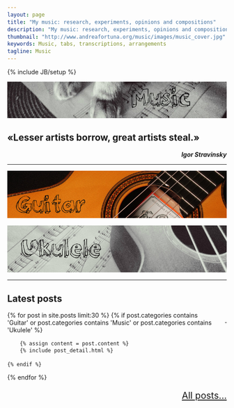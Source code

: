 ```yaml
---
layout: page
title: "My music: research, experiments, opinions and compositions" 
description: "My music: research, experiments, opinions and compositions"
thumbnail: "http://www.andreafortuna.org/music/images/music_cover.jpg"
keywords: Music, tabs, transcriptions, arrangements
tagline: Music
---
```

{% include JB/setup %}

![Music](/music/images/music_cover.jpg)


«Lesser artists borrow, great artists steal.»  
--
<p style="text-align: right;font-style: italic;"><strong>Igor Stravinsky</strong></p>



<hr/>


[![Guitar](/music/images/guitar_cover.jpg)](/guitar/)

[![Ukulele](/music/images/ukulele_cover.jpg)](/ukulele/)

<hr/>


Latest posts
--

<p style="text-align: right;float:right;margin-top:10px;margin-left:20px;"><a href="/music/rss.xml"><i class="fa fa-rss fa-4x" >&nbsp;</i></a></p>
<div class="blog-index">

{% for post in site.posts limit:30 %}
     {% if post.categories contains 'Guitar' or post.categories contains 'Music' or post.categories contains 'Ukulele' %}
    
        {% assign content = post.content %}
        {% include post_detail.html %}
       
    {% endif %}
{% endfor %}

</div>

<p style="text-align: right;font-size:1.5em;"> <a href="./archive/">All posts...</a> </p>


